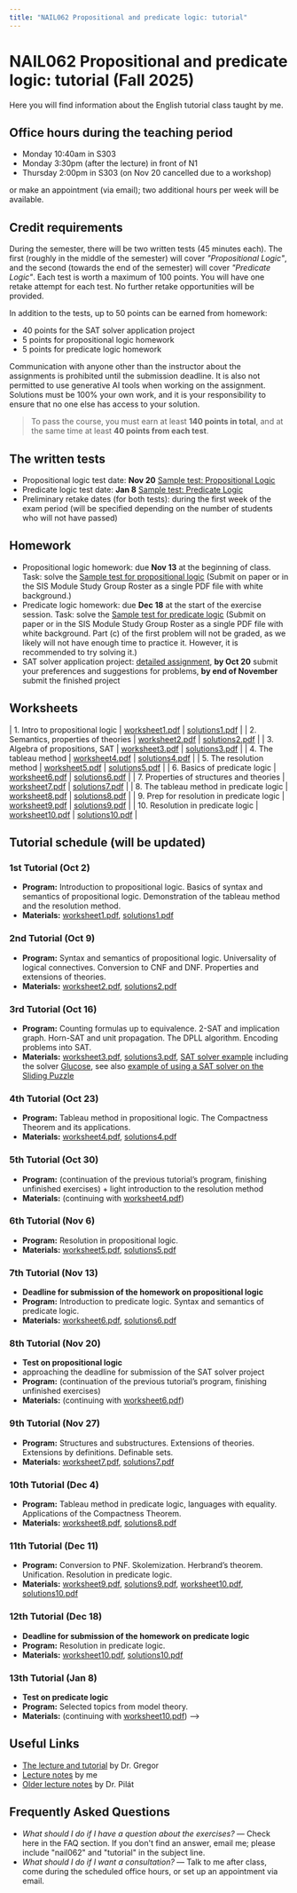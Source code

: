 ```yaml
---
title: "NAIL062 Propositional and predicate logic: tutorial"
---
```


# NAIL062 Propositional and predicate logic: tutorial (Fall 2025)

Here you will find information about the English tutorial class taught by me.

## Office hours during the teaching period

* Monday 10:40am in S303  
* Monday 3:30pm (after the lecture) in front of N1  
* Thursday 2:00pm in S303 (on Nov 20 cancelled due to a workshop) 

or make an appointment (via email); two additional hours per week will be available.

## Credit requirements

During the semester, there will be two written tests (45 minutes each). The first (roughly in the middle of the semester) will cover _"Propositional Logic"_, and the second (towards the end of the semester) will cover _"Predicate Logic"_. Each test is worth a maximum of 100 points. You will have one retake attempt for each test. No further retake opportunities will be provided.

In addition to the tests, up to 50 points can be earned from homework:

* 40 points for the SAT solver application project  
* 5 points for propositional logic homework  
* 5 points for predicate logic homework  

Communication with anyone other than the instructor about the assignments is prohibited until the submission deadline. It is also not permitted to use generative AI tools when working on the assignment. Solutions must be 100% your own work, and it is your responsibility to ensure that no one else has access to your solution.

> To pass the course, you must earn at least **140 points in total**, and at the same time at least **40 points from each test**.

## The written tests

* Propositional logic test date: **Nov 20** [Sample test: Propositional Logic](https://github.com/jbulin-mff-uk/nail062/raw/main/tutorial/sample-tests/sample-test-propositional-logic.pdf)  
* Predicate logic test date: **Jan 8** [Sample test: Predicate Logic](https://github.com/jbulin-mff-uk/nail062/raw/main/tutorial/sample-tests/sample-test-predicate-logic.pdf)  
* Preliminary retake dates (for both tests): during the first week of the exam period (will be specified depending on the number of students who will not have passed)

## Homework

* Propositional logic homework: due **Nov 13** at the beginning of class. Task: solve the [Sample test for propositional logic](https://github.com/jbulin-mff-uk/nail062/raw/main/tutorial/sample-tests/sample-test-propositional-logic.pdf) (Submit on paper or in the SIS Module Study Group Roster as a single PDF file with white background.)  
* Predicate logic homework: due **Dec 18** at the start of the exercise session. Task: solve the [Sample test for predicate logic](https://github.com/jbulin-mff-uk/nail062/raw/main/tutorial/sample-tests/sample-test-predicate-logic.pdf) (Submit on paper or in the SIS Module Study Group Roster as a single PDF file with white background. Part (c) of the first problem will not be graded, as we likely will not have enough time to practice it. However, it is recommended to try solving it.)
* SAT solver application project: [detailed assignment](https://jbulin.github.io/teaching/fall/nail062/tutorial/sat-project-english.html), **by Oct 20** submit your preferences and suggestions for problems, **by end of November** submit the finished project

## Worksheets

| 1. Intro to propositional logic    | [worksheet1.pdf](https://github.com/jbulin-mff-uk/nail062/raw/main/tutorial/worksheets/worksheet1.pdf)   | [solutions1.pdf](https://github.com/jbulin-mff-uk/nail062/raw/main/tutorial/worksheets/solutions1.pdf)  |
| 2. Semantics, properties of theories    | [worksheet2.pdf](https://github.com/jbulin-mff-uk/nail062/raw/main/tutorial/worksheets/worksheet2.pdf)   | [solutions2.pdf](https://github.com/jbulin-mff-uk/nail062/raw/main/tutorial/worksheets/solutions2.pdf)  |
| 3. Algebra of propositions, SAT    | [worksheet3.pdf](https://github.com/jbulin-mff-uk/nail062/raw/main/tutorial/worksheets/worksheet3.pdf)   | [solutions3.pdf](https://github.com/jbulin-mff-uk/nail062/raw/main/tutorial/worksheets/solutions3.pdf)  |
| 4. The tableau method    | [worksheet4.pdf](https://github.com/jbulin-mff-uk/nail062/raw/main/tutorial/worksheets/worksheet4.pdf)   | [solutions4.pdf](https://github.com/jbulin-mff-uk/nail062/raw/main/tutorial/worksheets/solutions4.pdf)  |
| 5. The resolution method    | [worksheet5.pdf](https://github.com/jbulin-mff-uk/nail062/raw/main/tutorial/worksheets/worksheet5.pdf)   | [solutions5.pdf](https://github.com/jbulin-mff-uk/nail062/raw/main/tutorial/worksheets/solutions5.pdf)  |
| 6. Basics of predicate logic    | [worksheet6.pdf](https://github.com/jbulin-mff-uk/nail062/raw/main/tutorial/worksheets/worksheet6.pdf)   | [solutions6.pdf](https://github.com/jbulin-mff-uk/nail062/raw/main/tutorial/worksheets/solutions6.pdf)  |
| 7. Properties of structures and theories    | [worksheet7.pdf](https://github.com/jbulin-mff-uk/nail062/raw/main/tutorial/worksheets/worksheet7.pdf)   | [solutions7.pdf](https://github.com/jbulin-mff-uk/nail062/raw/main/tutorial/worksheets/solutions7.pdf)  |
| 8. The tableau method in predicate logic    | [worksheet8.pdf](https://github.com/jbulin-mff-uk/nail062/raw/main/tutorial/worksheets/worksheet8.pdf)   | [solutions8.pdf](https://github.com/jbulin-mff-uk/nail062/raw/main/tutorial/worksheets/solutions8.pdf)  |
| 9. Prep for resolution in predicate logic    | [worksheet9.pdf](https://github.com/jbulin-mff-uk/nail062/raw/main/tutorial/worksheets/worksheet9.pdf)   | [solutions9.pdf](https://github.com/jbulin-mff-uk/nail062/raw/main/tutorial/worksheets/solutions9.pdf)  |
| 10. Resolution in predicate logic    | [worksheet10.pdf](https://github.com/jbulin-mff-uk/nail062/raw/main/tutorial/worksheets/worksheet10.pdf)   | [solutions10.pdf](https://github.com/jbulin-mff-uk/nail062/raw/main/tutorial/worksheets/solutions10.pdf)  |


## Tutorial schedule (will be updated)

### 1st Tutorial (Oct 2)

* **Program:** Introduction to propositional logic. Basics of syntax and semantics of propositional logic. Demonstration of the tableau method and the resolution method.  
* **Materials:** [worksheet1.pdf](https://github.com/jbulin-mff-uk/nail062/raw/main/tutorial/worksheets/worksheet1.pdf), [solutions1.pdf](https://github.com/jbulin-mff-uk/nail062/raw/main/tutorial/worksheets/solutions1.pdf)

### 2nd Tutorial (Oct 9)

* **Program:** Syntax and semantics of propositional logic. Universality of logical connectives. Conversion to CNF and DNF. Properties and extensions of theories.  
* **Materials:** [worksheet2.pdf](https://github.com/jbulin-mff-uk/nail062/raw/main/tutorial/worksheets/worksheet2.pdf), [solutions2.pdf](https://github.com/jbulin-mff-uk/nail062/raw/main/tutorial/worksheets/solutions2.pdf)

### 3rd Tutorial (Oct 16)

* **Program:** Counting formulas up to equivalence. 2-SAT and implication graph. Horn-SAT and unit propagation. The DPLL algorithm. Encoding problems into SAT.  
* **Materials:** [worksheet3.pdf](https://github.com/jbulin-mff-uk/nail062/raw/main/tutorial/worksheets/worksheet3.pdf), [solutions3.pdf](https://github.com/jbulin-mff-uk/nail062/raw/main/tutorial/worksheets/solutions3.pdf), [SAT solver example](https://github.com/jbulin-mff-uk/nail062/raw/main/lecture/sat-solving-example.zip) including the solver [Glucose](https://github.com/mi-ki/glucose-syrup), see also [example of using a SAT solver on the Sliding Puzzle](https://gitlab.mff.cuni.cz/svancaj/logika_SAT_example)

### 4th Tutorial (Oct 23)

* **Program:** Tableau method in propositional logic. The Compactness Theorem and its applications.  
* **Materials:** [worksheet4.pdf](https://github.com/jbulin-mff-uk/nail062/raw/main/tutorial/worksheets/worksheet4.pdf), [solutions4.pdf](https://github.com/jbulin-mff-uk/nail062/raw/main/tutorial/worksheets/solutions4.pdf)

### 5th Tutorial (Oct 30)

* **Program:** (continuation of the previous tutorial’s program, finishing unfinished exercises) + light introduction to the resolution method  
* **Materials:** (continuing with [worksheet4.pdf](https://github.com/jbulin-mff-uk/nail062/raw/main/tutorial/worksheets/worksheet4.pdf))

### 6th Tutorial (Nov 6)

* **Program:** Resolution in propositional logic.  
* **Materials:** [worksheet5.pdf](https://github.com/jbulin-mff-uk/nail062/raw/main/tutorial/worksheets/worksheet5.pdf), [solutions5.pdf](https://github.com/jbulin-mff-uk/nail062/raw/main/tutorial/worksheets/solutions5.pdf)

### 7th Tutorial (Nov 13)

* **Deadline for submission of the homework on propositional logic**  
* **Program:** Introduction to predicate logic. Syntax and semantics of predicate logic.  
* **Materials:** [worksheet6.pdf](https://github.com/jbulin-mff-uk/nail062/raw/main/tutorial/worksheets/worksheet6.pdf), [solutions6.pdf](https://github.com/jbulin-mff-uk/nail062/raw/main/tutorial/worksheets/solutions6.pdf)

### 8th Tutorial (Nov 20)

* **Test on propositional logic** 
* approaching the deadline for submission of the SAT solver project  
* **Program:** (continuation of the previous tutorial’s program, finishing unfinished exercises)  
* **Materials:** (continuing with [worksheet6.pdf](https://github.com/jbulin-mff-uk/nail062/raw/main/tutorial/worksheets/worksheet6.pdf))

### 9th Tutorial (Nov 27)

* **Program:** Structures and substructures. Extensions of theories. Extensions by definitions. Definable sets.  
* **Materials:** [worksheet7.pdf](https://github.com/jbulin-mff-uk/nail062/raw/main/tutorial/worksheets/worksheet7.pdf), [solutions7.pdf](https://github.com/jbulin-mff-uk/nail062/raw/main/tutorial/worksheets/solutions7.pdf)

### 10th Tutorial (Dec 4)

* **Program:** Tableau method in predicate logic, languages with equality. Applications of the Compactness Theorem.  
* **Materials:** [worksheet8.pdf](https://github.com/jbulin-mff-uk/nail062/raw/main/tutorial/worksheets/worksheet8.pdf), [solutions8.pdf](https://github.com/jbulin-mff-uk/nail062/raw/main/tutorial/worksheets/solutions8.pdf)

### 11th Tutorial (Dec 11)

* **Program:** Conversion to PNF. Skolemization. Herbrand’s theorem. Unification. Resolution in predicate logic.  
* **Materials:** [worksheet9.pdf](https://github.com/jbulin-mff-uk/nail062/raw/main/tutorial/worksheets/worksheet9.pdf), [solutions9.pdf](https://github.com/jbulin-mff-uk/nail062/raw/main/tutorial/worksheets/solutions9.pdf), [worksheet10.pdf](https://github.com/jbulin-mff-uk/nail062/raw/main/tutorial/worksheets/worksheet10.pdf), [solutions10.pdf](https://github.com/jbulin-mff-uk/nail062/raw/main/tutorial/worksheets/solutions10.pdf)

### 12th Tutorial (Dec 18)

* **Deadline for submission of the homework on predicate logic**  
* **Program:** Resolution in predicate logic.
* **Materials:** [worksheet10.pdf](https://github.com/jbulin-mff-uk/nail062/raw/main/tutorial/worksheets/worksheet10.pdf), [solutions10.pdf](https://github.com/jbulin-mff-uk/nail062/raw/main/tutorial/worksheets/solutions10.pdf)

### 13th Tutorial (Jan 8)

* **Test on predicate logic**  
* **Program:** Selected topics from model theory.  
* **Materials:** (continuing with [worksheet10.pdf](https://github.com/jbulin-mff-uk/nail062/raw/main/tutorial/worksheets/worksheet10.pdf))
-->


## Useful Links

* [The lecture and tutorial](http://ktiml.mff.cuni.cz/~gregor/logics/index.html) by Dr. Gregor
* [Lecture notes](https://github.com/jbulin-mff-uk/nail062/raw/main/lecture/lecture-notes/lecture-notes.pdf) by me
* [Older lecture notes](https://github.com/martinpilat/logic-book/blob/master/main.pdf) by Dr. Pilát

## Frequently Asked Questions

* _What should I do if I have a question about the exercises?_ — Check here in the FAQ section. If you don't find an answer, email me; please include "nail062" and "tutorial" in the subject line.  
* _What should I do if I want a consultation?_ — Talk to me after class, come during the scheduled office hours, or set up an appointment via email.
